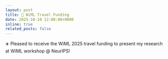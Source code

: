 ```yaml
---
layout: post
title: 🔧 WiML Travel Funding
date: 2025-10-10 12:00:00+0000
inline: true
related_posts: false
---
```


✈️ Pleased to receive the WiML 2025 travel funding to present my research at WiML workshop @ NeurIPS!